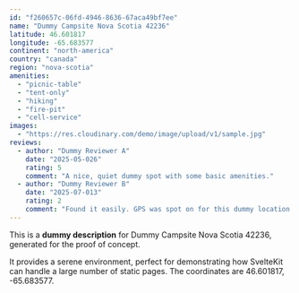 ```yaml
---
id: "f260657c-06fd-4946-8636-67aca49bf7ee"
name: "Dummy Campsite Nova Scotia 42236"
latitude: 46.601817
longitude: -65.683577
continent: "north-america"
country: "canada"
region: "nova-scotia"
amenities:
  - "picnic-table"
  - "tent-only"
  - "hiking"
  - "fire-pit"
  - "cell-service"
images:
  - "https://res.cloudinary.com/demo/image/upload/v1/sample.jpg"
reviews:
  - author: "Dummy Reviewer A"
    date: "2025-05-026"
    rating: 5
    comment: "A nice, quiet dummy spot with some basic amenities."
  - author: "Dummy Reviewer B"
    date: "2025-07-013"
    rating: 2
    comment: "Found it easily. GPS was spot on for this dummy location."
---
```


This is a **dummy description** for Dummy Campsite Nova Scotia 42236, generated for the proof of concept.

It provides a serene environment, perfect for demonstrating how SvelteKit can handle a large number of static pages. The coordinates are 46.601817, -65.683577.
